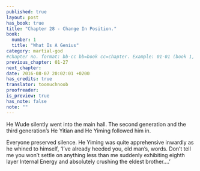 ```yaml
---
published: true
layout: post
has_book: true
title: "Chapter 28 - Change In Position."
book:
  number: 1
  title: "What Is A Genius"
category: martial-god
#chapter no. format: bb-cc bb=book cc=chapter. Example: 01-01 (book 1, chapter 1)
previous_chapter: 01-27
next_chapter:
date: 2016-08-07 20:02:01 +0200
has_credits: true
translator: toomuchnoob
proofreader:
is_preview: true
has_note: false
note: ""
---
```

He Wude silently went into the main hall. The second generation and the third generation’s He Yitian and He Yiming followed him in.

Everyone preserved silence. He Yiming was quite apprehensive inwardly as he whined to himself, ‘I’ve already heeded you, old man’s, words. Don’t tell me you won’t settle on anything less than me suddenly exhibiting eighth layer Internal Energy and absolutely crushing the eldest brother….’

